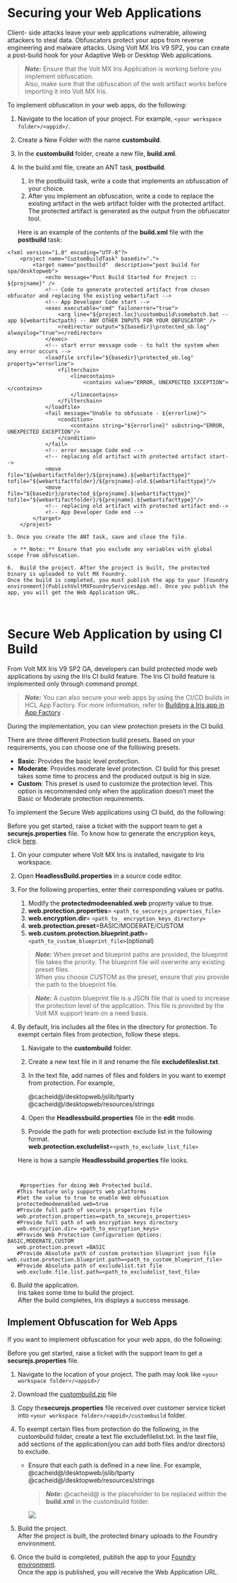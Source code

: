                           


Securing your Web Applications
==============================

Client- side attacks leave your web applications vulnerable, allowing attackers to steal data. Obfuscators protect your apps from reverse engineering and malware attacks. Using Volt MX Iris V9 SP2, you can create a post-build hook for your Adaptive Web or Desktop Web applications.

> **_Note:_** Ensure that the Volt MX Iris Application is working before you implement obfuscation.  
Also, make sure that the obfuscation of the web artifact works before importing it into Volt MX Iris.

To implement obfuscation in your web apps, do the following:

1.  Navigate to the location of your project. For example, `<your workspace folder>/<appid>/`.
2.  Create a New Folder with the name **custombuild**.
3.  In the **custombuild** folder, create a new file, **build.xml**.
4.  In the build.xml file, create an ANT task, **postbuild**.
    
    1.  In the postbuild task, write a code that implements an obfuscation of your choice.
    2.  After you implement an obfuscation, write a code to replace the existing artifact in the web artifact folder with the protected artifact.  
        The protected artifact is generated as the output from the obfuscator tool.
    
    Here is an example of the contents of the **build.xml** file with the **postbuild** task:
    
```
<?xml version="1.0" encoding="UTF-8"?>
    <project name="CustomBuildTask" basedir=".">
        <target name="postbuild"  description="post build for spa/desktopweb">
            <echo message="Post Build Started for Project :: ${projname}" />
            <!-- Code to generate protected artifact from chosen obfucator and replacing the existing webartifact -->
            <!-- App Developer Code start -->
            <exec executable="cmd" failonerror="true">
                <arg line="${project.loc}\custombuild\somebatch.bat --app ${webartifactpath} -- ANY OTHER INPUTS FOR YOUR OBFUSCATOR" />
                <redirector output="${basedir}\protected_ob.log" alwayslog="true"></redirector>
            </exec>
            <!-- start error message code - to halt the system when any error occurs -->
            <loadfile srcfile="${basedir}\protected_ob.log" property="errorline">
                <filterchain>
                    <linecontains>
                        <contains value="ERROR, UNEXPECTED EXCEPTION"></contains>
                    </linecontains>
                </filterchain>
            </loadfile>
            <fail message="Unable to obfuscate - ${errorline}">
                <condition>
                    <contains string="${errorline}" substring="ERROR, UNEXPECTED EXCEPTION"/>
                </condition>
            </fail>
            <!-- error message Code end -->
            <!-- replacing old artifact with protected artifact start-->
            <move  file="${webartifactfolder}/${projname}.${webartifacttype}" tofile="${webartifactfolder}/${projname}-old.${webartifacttype}"/>
            <move  file="${basedir}/protected_${projname}.${webartifacttype}" tofile="${webartifactfolder}/${projname}.${webartifacttype}"/>
            <!-- replacing old artifact with protected artifact end-->
            <!-- App Developer Code end -->
        </target>
    </project>
```
    
    5. Once you create the ANT task, save and close the file.

      > **_Note:_** Ensure that you exclude any variables with global scope from obfuscation.
      
    6.  Build the project. After the project is built, the protected binary is uploaded to Volt MX Foundry.  
    Once the build is completed, you must publish the app to your [Foundry environment](PublishVoltMXFoundryServicesApp.md). Once you publish the app, you will get the Web Application URL.

 

Secure Web Application by using CI Build
========================================

From Volt MX Iris V9 SP2 GA, developers can build protected mode web applications by using the Iris CI build feature. The Iris CI build feature is implemented only through command prompt.

> **_Note:_** You can also secure your web apps by using the CI/CD builds in HCL App Factory. For more information, refer to [Building a Iris app in App Factory](../../../Foundry/voltmx_appfactory_user_guide/Content/BuildingAnApp.md#Web_Protection) .

During the implementation, you can view protection presets in the CI build.

There are three different Protection build presets. Based on your requirements, you can choose one of the following presets.

*   **Basic**: Provides the basic level protection.
*   **Moderate**: Provides moderate level protection. CI build for this preset takes some time to process and the produced output is big in size.
*   **Custom**: This preset is used to customize the protection level. This option is recommended only when the application doesn’t meet the Basic or Moderate protection requirements.

To implement the Secure Web applications using CI build, do the following:

Before you get started, raise a ticket with the support team to get a **securejs.properties** file. To know how to generate the encryption keys, click [here](ApplicationSecurity_Web.md#rsa-key-pair-generation-encryption-and-usage).

1.  On your computer where Volt MX Iris is installed, navigate to Iris workspace.
2.  Open **HeadlessBuild.properties** in a source code editor.
3.  For the following properties, enter their corresponding values or paths.
    
    1.  Modify the **protectedmodeenabled.web** property value to true.
    2.  **web.protection.properties**\= `<path_to_securejs_properties_file>`
    3.  **web.encryption.dir**\= `<path_to_ encryption_keys_directory>`
    4.  **web.protection.preset**\=BASIC/MODERATE/CUSTOM
    5.  **web.custom.protection.blueprint.path**\= `<path_to_custom_blueprint_file>`(optional)
    
    > **_Note:_** When preset and blueprint paths are provided, the blueprint file takes the priority. The blueprint file will overwrite any existing preset files.  
    When you choose CUSTOM as the preset, ensure that you provide the path to the blueprint file.
    
    > **_Note:_** A custom blueprint file is a JSON file that is used to increase the protection level of the application. This file is provided by the Volt MX support team on a need basis.
    
4.  By default, Iris includes all the files in the directory for protection. To exempt certain files from protection, follow these steps.  
    
    1.  Navigate to the **custombuild** folder.
    2.  Create a new text file in it and rename the file **excludefileslist.txt**.
    3.  In the text file, add names of files and folders in you want to exempt from protection. For example,  
        
        @cacheid@/desktopweb/jslib/tparty  
        @cacheid@/desktopweb/resources/strings
        
    4.  Open the **Headlessbuild.properties** file in the **edit** mode.
    5.  Provide the path for web protection exclude list in the following format.  
        **web.protection.excludelist**\=`<path_to_exclude_list_file>`
    
    Here is how a sample **Headlessbuild.properties** file looks.
    
```
  
  
    #properties for doing Web Protected build.  
   #This feature only supports web platforms  
   #Set the value to true to enable Web obfuscation  
   protectedmodeenabled.web=true  
   #Provide full path of securejs properties file  
   web.protection.properties=<path_to_securejs_properties>  
   #Provide full path of web encryption keys directory  
   web.encryption.dir= <path_to_encryption_keys>  
   #Provide Web Protection Configuration Options: BASIC,MODERATE,CUSTOM  
   web.protection.preset =BASIC  
   #Provide Absolute path of custom protection blueprint json file web.custom.protection.blueprint.path=<path_to_custom_blueprint_file>  
   #Provide Absolute path of excludelist.txt file  
   web.exclude.file.list.path=<path_to_excludelist_text_file>  
   ```

  6.  Build the application.  
      Iris takes some time to build the project.  
      After the build completes, Iris displays a success message.

Implement Obfuscation for Web Apps
----------------------------------

If you want to implement obfuscation for your web apps, do the following:

Before you get started, raise a ticket with the support team to get a **securejs.properties** file.

1.  Navigate to the location of your project. The path may look like `<your workspace folder>/<appid>/`  
    
2.  Download the [custombuild.zip](https://docs.voltmx.com/voltmxlibrary/iris/zip/user_guide/custombuild.zip) file
3.  Copy the**securejs.properties** file received over customer service ticket into `<your workspace folder>/<appid>/custombuild` folder.
4.  To exempt certain files from protection do the following, in the custombuild folder, create a text file excludefilelist.txt. In the text file, add sections of the application(you can add both files and/or directors) to exclude.
    *   Ensure that each path is defined in a new line. For example,  
        @cacheid@/desktopweb/jslib/tparty  
        @cacheid@/desktopweb/resources/strings
        
        > **_Note:_** @cacheid@ is the placeholder to be replaced within the **build.xml** in the custombuild folder.
        
          
        ![](Resources/Images/obfuscation_adaptiveweb.png)
        
5.  Build the project.  
    After the project is built, the protected binary uploads to the Foundry environment.
    
6.  Once the build is completed, publish the app to your [Foundry environment](../../../Iris/iris_user_guide/Content/PublishVoltMXFoundryServicesApp.md).  
    Once the app is published, you will receive the Web Application URL.
